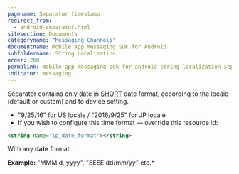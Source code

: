 ```yaml
---
pagename: Separator timestamp
redirect_from:
  - android-separator.html
sitesection: Documents
categoryname: "Messaging Channels"
documentname: Mobile App Messaging SDK for Android
subfoldername: String Localization
order: 260
permalink: mobile-app-messaging-sdk-for-android-string-localization-separator-timestamp.html
indicator: messaging
---
```


Separator contains only date in [SHORT](https://developer.android.com/reference/java/text/DateFormat.html#SHORT) date format, according to the locale (default or custom) and to device setting.

- "9/25/16" for US locale / "2016/9/25" for JP locale
- If you wish to configure this time format — override this resource id:

```xml
<string name="lp_date_format"></string>
```

With any **date** format.

**Example:** "MMM d, yyyy", "EEEE dd/mm/yy" etc.*

